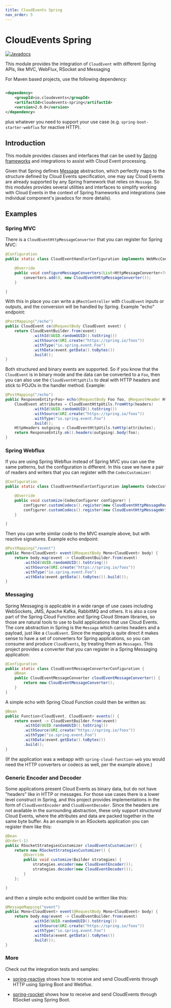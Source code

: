 ```yaml
---
title: CloudEvents Spring
nav_order: 5
---
```


# CloudEvents Spring

[![Javadocs](http://www.javadoc.io/badge/io.cloudevents/cloudevents-spring.svg?color=green)](http://www.javadoc.io/doc/io.cloudevents/cloudevents-spring)

This module provides the integration of `CloudEvent` with different Spring APIs,
like MVC, WebFlux, RSocket and Messaging

For Maven based projects, use the following dependency:

```xml

<dependency>
    <groupId>io.cloudevents</groupId>
    <artifactId>cloudevents-spring</artifactId>
    <version>2.0.0</version>
</dependency>
```

plus whatever you need to support your use case (e.g. `spring-boot-starter-webflux` for reactive HTTP).

## Introduction

This module provides classes and interfaces that can be used by
[Spring frameworks](https://spring.io/) and integrations to assist with Cloud
Event processing.

Given that Spring defines
[Message](https://docs.spring.io/spring-framework/docs/current/javadoc-api/org/springframework/messaging/Message.html)
abstraction, which perfectly maps to the structure defined by Cloud Events
specification, one may say Cloud Events are already supported by any Spring
framework that relies on `Message`. So this modules provides several utilities
and interfaces to simplify working with Cloud Events in the context of Spring
frameworks and integrations (see individual component's javadocs for more
details).

## Examples

### Spring MVC

There is a `CloudEventHttpMessageConverter` that you can register for Spring MVC:

```java
@Configuration
public static class CloudEventHandlerConfiguration implements WebMvcConfigurer {

    @Override
    public void configureMessageConverters(List<HttpMessageConverter<?>> converters) {
        converters.add(0, new CloudEventHttpMessageConverter());
    }

}
```

With this in place you can write a `@RestController` with `CloudEvent` inputs or outputs, and the conversion will be handled by Spring. Example "echo" endpoint:

```java
@PostMapping("/echo")
public CloudEvent ce(@RequestBody CloudEvent event) {
    return CloudEventBuilder.from(event)
            .withId(UUID.randomUUID().toString())
            .withSource(URI.create("https://spring.io/foos"))
            .withType("io.spring.event.Foo")
            .withData(event.getData().toBytes())
            .build();
}
```

Both structured and binary events are supported. So if you know that the `CloudEvent` is in binary mode and the data can be converted to a `Foo`, then you can also use the `CloudEventHttpUtils` to deal with HTTP headers and stick to POJOs in the handler method. Example:

```java
@PostMapping("/echo")
public ResponseEntity<Foo> echo(@RequestBody Foo foo, @RequestHeader HttpHeaders headers) {
    CloudEvent attributes = CloudEventHttpUtils.fromHttp(headers)
            .withId(UUID.randomUUID().toString())
            .withSource(URI.create("https://spring.io/foos"))
            .withType("io.spring.event.Foo")
            .build();
    HttpHeaders outgoing = CloudEventHttpUtils.toHttp(attributes);
    return ResponseEntity.ok().headers(outgoing).body(foo);
}
```

### Spring Webflux

If you are using Spring Webflux instead of Spring MVC you can use the same patterns, but the configuration is different. In this case we have a pair of readers and writers that you can register with the `CodecCustomizer`:

```java
@Configuration
public static class CloudEventHandlerConfiguration implements CodecCustomizer {

    @Override
    public void customize(CodecConfigurer configurer) {
        configurer.customCodecs().register(new CloudEventHttpMessageReader());
        configurer.customCodecs().register(new CloudEventHttpMessageWriter());
    }

}
```

Then you can write similar code to the MVC example above, but with reactive signatures. Example echo endpoint:

```java
@PostMapping("/event")
public Mono<CloudEvent> event(@RequestBody Mono<CloudEvent> body) {
    return body.map(event -> CloudEventBuilder.from(event)
        .withId(UUID.randomUUID().toString())
        .withSource(URI.create("https://spring.io/foos"))
        .withType("io.spring.event.Foo")
        .withData(event.getData().toBytes()).build());
}
```

### Messaging

Spring Messaging is applicable in a wide range of use cases including WebSockets, JMS, Apache Kafka, RabbitMQ and others. It is also a core part of the Spring Cloud Function and Spring Cloud Stream libraries, so those are natural tools to use to build applications that use Cloud Events. The core abstraction in Spring is the `Message` which carries headers and a payload, just like a `CloudEvent`. Since the mapping is quite direct it makes sense to have a set of converters for Spring applications, so you can consume and produce `CloudEvents`, by treating them as `Messages`. This project provides a converter that you can register in a Spring Messaging application:

```java
@Configuration
public static class CloudEventMessageConverterConfiguration {
	@Bean
	public CloudEventMessageConverter cloudEventMessageConverter() {
		return new CloudEventMessageConverter();
	}
}
```

A simple echo with Spring Cloud Function could then be written as:

```java
@Bean
public Function<CloudEvent, CloudEvent> events() {
    return event -> CloudEventBuilder.from(event)
        .withId(UUID.randomUUID().toString())
        .withSource(URI.create("https://spring.io/foos"))
        .withType("io.spring.event.Foo")
        .withData(event.getData().toBytes())
        .build();
}
```

(If the application was a webapp with `spring-cloud-function-web` you would need the HTTP converters or codecs as well, per the example above.)

### Generic Encoder and Decoder

Some applications present Cloud Events as binary data, but do not have "headers" like in HTTP or messages. For those use cases there is a lower level construct in Spring, and this project provides implementations in the form of `CloudEventEncoder` and `CloudEventDecoder`. Since the headers are not available in the surrounding abstraction, these only support _structured_ Cloud Events, where the attributes and data are packed together in the same byte buffer. As an example in an RSockets application you can register them like this:

```java
@Bean
@Order(-1)
public RSocketStrategiesCustomizer cloudEventsCustomizer() {
    return new RSocketStrategiesCustomizer() {
        @Override
        public void customize(Builder strategies) {
            strategies.encoder(new CloudEventEncoder());
            strategies.decoder(new CloudEventDecoder());
        }
    };

}
```

and then a simple echo endpoint could be written like this:

```java
@MessageMapping("event")
public Mono<CloudEvent> event(@RequestBody Mono<CloudEvent> body) {
    return body.map(event -> CloudEventBuilder.from(event)
            .withId(UUID.randomUUID().toString())
            .withSource(URI.create("https://spring.io/foos"))
            .withType("io.spring.event.Foo")
            .withData(event.getData().toBytes())
            .build());
}
```

### More

Check out the integration tests and samples:

-   [spring-reactive](https://github.com/cloudevents/sdk-java/tree/master/examples/spring-reactive)
    shows how to receive and send CloudEvents through HTTP using Spring Boot and
    Webflux.

-   [spring-rsocket](https://github.com/cloudevents/sdk-java/tree/master/examples/spring-rsocket)
    shows how to receive and send CloudEvents through RSocket using Spring Boot.
